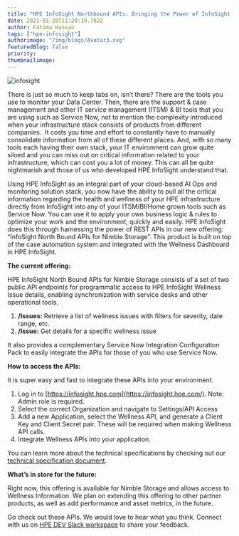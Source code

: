 ```yaml
---
title: "HPE InfoSight Northbound APIs: Bringing the Power of InfoSight Home"
date: 2021-01-20T11:20:19.782Z
author: Fatima Hassan 
tags: ["hpe-infosight"]
authorimage: "/img/blogs/Avatar3.svg"
featuredBlog: false
priority:
thumbnailimage:
---
```

![infosight](https://hpe-developer-portal.s3.amazonaws.com/uploads/media/2020/12/infosight-1611162508158.jpg)

There is just so much to keep tabs on, isn’t there? There are the tools you use to monitor your Data Center. Then, there are the support & case management and other IT service management (ITSM) & BI tools that you are using such as Service Now, not to mention the complexity introduced when your infrastructure stack consists of products from different companies.  It costs you time and effort to constantly have to manually consolidate information from all of these different places. And, with so many tools each having their own stack, your IT environment can grow quite siloed and you can miss out on critical information related to your infrastructure, which can cost you a lot of money. This can all be quite nightmarish and those of us who developed HPE InfoSight understand that.

Using HPE InfoSight as an integral part of your cloud-based AI Ops and monitoring solution stack, you now have the ability to pull all the critical information regarding the health and wellness of your HPE infrastructure directly from InfoSight into any of your ITSM/BI/Home grown tools such as Service Now. You can use it to apply your own business logic & rules to optimize your work and the environment, quickly and easily. HPE InfoSight does this through harnessing the power of REST APIs in our new offering: “InfoSight North Bound APIs for Nimble Storage”. This product is built on top of the case automation system and integrated with the Wellness Dashboard in HPE InfoSight.

**The current offering:**

HPE InfoSight North Bound APIs for Nimble Storage consists of a set of two public API endpoints for programmatic access to HPE InfoSight Wellness Issue details, enabling synchronization with service desks and other operational tools. 

1. **/Issues:** Retrieve a list of wellness issues with filters for severity, date range, etc.
2. **/Issue:** Get details for a specific wellness issue

It also provides a complementary Service Now Integration Configuration Pack to easily integrate the APIs for those of you who use Service Now. 

**How to access the APIs:**

It is super easy and fast to integrate these APIs into your environment.

1. Log in to [https://infosight.hpe.com](https://infosight.hpe.com/). Note: Admin role is required.
2. Select the correct Organization and navigate to Settings/API Access
3. Add a new Application, select the Wellness API, and generate a Client Key and Client Secret pair. These will be required when making Wellness API calls.
4. Integrate Wellness APIs into your application.

You can learn more about the technical specifications by checking out our [technical specification document](https://infosight.hpe.com/InfoSight/media/cms/active/public/pubs_HPE_infosight_wellness_spec.pdf).

**What’s in store for the future:**

Right now, this offering is available for Nimble Storage and allows access to Wellness Information. We plan on extending this offering to other partner products, as well as add performance and asset metrics, in the future.

Go check out these APIs. We would love to hear what you think. Connect with us on [HPE DEV Slack workspace](https://app.slack.com/client/T5SNJCC7K/GLWKH9CG5) to share your feedback.
